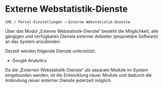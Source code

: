 # Externe Webstatistik-Dienste

```text
CMS / Portal-Einstellungen → Externe Webstatistik-Dienste
```

Über das Modul „Externe Webstatistik-Dienste“ besteht die Möglichkeit, alle gängigen und verfügbaren Dienste externer Anbieter \(proprietäre Software\) an das System anzubinden.

Derzeit werden folgende Dienste unterstützt:

* Google Analytics

  
 Da die „Externen Webstatistik-Dienste“ als separate Module im System eingebunden werden, ist die Entwicklung neuer Module und dadurch die Anbindung neuer externer Dienste jederzeit möglich.


